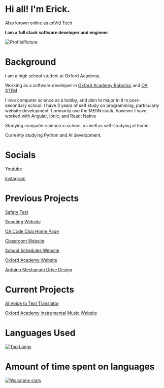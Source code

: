 # Hi all! I'm Erick.
Also known online as [enVId Tech](https://github.com/enVId-tech)

**I am a full stack software developer and engineer**

![ProfilePicture](https://github.com/enVId-tech/enVId-tech/assets/92957880/a183d5b4-7a22-4f3b-8089-dd09388d6d44)

# Background

I am a high school student at Oxford Academy.

Working as a software developer in [Oxford Academy Robotics](https://frc4079.org/) and [OA STEM](https://github.com/OASTEM)

I love computer science as a hobby, and plan to major in it in post-secondary school.
I have 3 years of self study on programming, particularly website development.
I primarily use the MERN stack, however I have worked with Angular, Ionic, and React Native

Studying computer science in school, as well as self-studying at home.

Currently studying Python and AI development.

# Socials
[Youtube](https://www.youtube.com/@enVIdGaming)

[Instagram](https://www.instagram.com/envidtech/)

# Previous Projects
[Safety Test](https://github.com/enVId-tech/Safety-Test)

[Scouting Website](https://github.com/enVId-tech/Scouting-Website)

[OA Code Club Home Page](https://github.com/enVId-tech/OA-Code-Club-Homepage)

[Classroom Website](https://github.com/enVId-tech/Mr-Wai-s-Website)

[School Schedules Website](https://github.com/enVId-tech/Schedules)

[Oxford Academy Website](https://github.com/enVId-tech/OA-Website)

[Arduino Mechanum Drive Design](https://github.com/enVId-tech/MecanumDriveArduino)

# Current Projects

[AI Voice to Text Translator](https://github.com/enVId-tech/Voice-Recognition-AI)

[Oxford Academy Instrumental Music Website](https://github.com/enVId-tech/OAIM-Website)

# Languages Used
[![Top Langs](https://readme-lang-ef1nz8ms4-envid-tech.vercel.app/api/top-langs/?username=enVId-tech&layout=donut-vertical&langs_count=32&exclude_repo=ReadmeLang)](https://github.com/enVId-tech/enVId-tech)

# Amount of time spent on languages
[![Wakatime stats](https://github-readme-stats.vercel.app/api/wakatime?username=enVId_Tech)](https://github.com/enVId-tech/enVId-tech)

